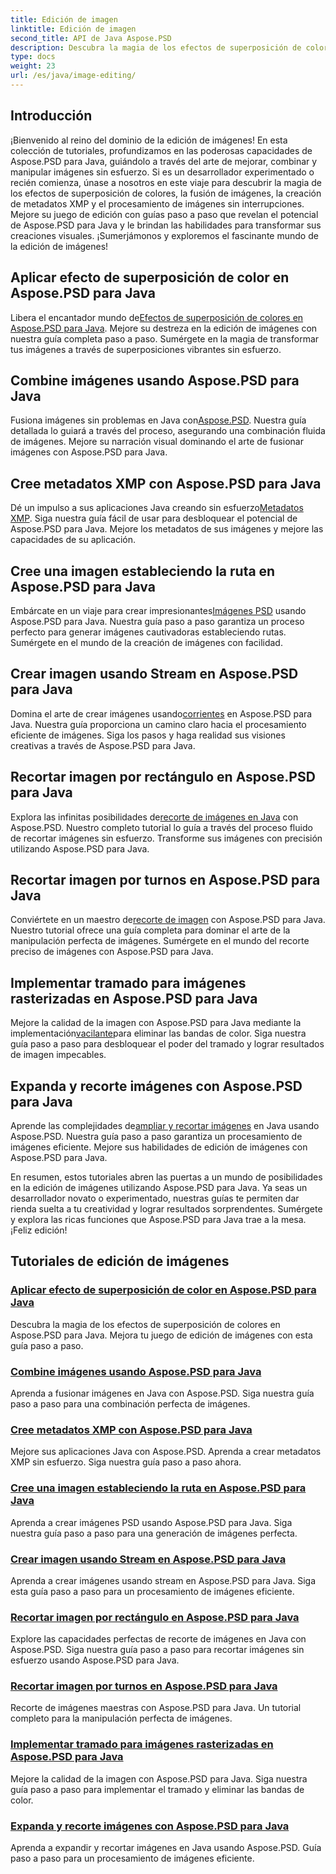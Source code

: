 ```yaml
---
title: Edición de imagen
linktitle: Edición de imagen
second_title: API de Java Aspose.PSD
description: Descubra la magia de los efectos de superposición de colores, la fusión de imágenes y el procesamiento perfecto de imágenes con Aspose.PSD. Mejora tu juego de edición de imágenes con nuestras guías.
type: docs
weight: 23
url: /es/java/image-editing/
---
```

## Introducción 

¡Bienvenido al reino del dominio de la edición de imágenes! En esta colección de tutoriales, profundizamos en las poderosas capacidades de Aspose.PSD para Java, guiándolo a través del arte de mejorar, combinar y manipular imágenes sin esfuerzo. Si es un desarrollador experimentado o recién comienza, únase a nosotros en este viaje para descubrir la magia de los efectos de superposición de colores, la fusión de imágenes, la creación de metadatos XMP y el procesamiento de imágenes sin interrupciones. Mejore su juego de edición con guías paso a paso que revelan el potencial de Aspose.PSD para Java y le brindan las habilidades para transformar sus creaciones visuales. ¡Sumerjámonos y exploremos el fascinante mundo de la edición de imágenes!

## Aplicar efecto de superposición de color en Aspose.PSD para Java

 Libera el encantador mundo de[Efectos de superposición de colores en Aspose.PSD para Java](./color-overlay-effect/). Mejore su destreza en la edición de imágenes con nuestra guía completa paso a paso. Sumérgete en la magia de transformar tus imágenes a través de superposiciones vibrantes sin esfuerzo.

## Combine imágenes usando Aspose.PSD para Java

 Fusiona imágenes sin problemas en Java con[Aspose.PSD](./combine-images/). Nuestra guía detallada lo guiará a través del proceso, asegurando una combinación fluida de imágenes. Mejore su narración visual dominando el arte de fusionar imágenes con Aspose.PSD para Java.

## Cree metadatos XMP con Aspose.PSD para Java

 Dé un impulso a sus aplicaciones Java creando sin esfuerzo[Metadatos XMP](./create-xmp-metadata/). Siga nuestra guía fácil de usar para desbloquear el potencial de Aspose.PSD para Java. Mejore los metadatos de sus imágenes y mejore las capacidades de su aplicación.

## Cree una imagen estableciendo la ruta en Aspose.PSD para Java

 Embárcate en un viaje para crear impresionantes[Imágenes PSD](./create-image-by-setting-path/) usando Aspose.PSD para Java. Nuestra guía paso a paso garantiza un proceso perfecto para generar imágenes cautivadoras estableciendo rutas. Sumérgete en el mundo de la creación de imágenes con facilidad.

## Crear imagen usando Stream en Aspose.PSD para Java

 Domina el arte de crear imágenes usando[corrientes](./create-image-using-stream/) en Aspose.PSD para Java. Nuestra guía proporciona un camino claro hacia el procesamiento eficiente de imágenes. Siga los pasos y haga realidad sus visiones creativas a través de Aspose.PSD para Java.

## Recortar imagen por rectángulo en Aspose.PSD para Java

 Explora las infinitas posibilidades de[recorte de imágenes en Java](./crop-image-by-rectangle/) con Aspose.PSD. Nuestro completo tutorial lo guía a través del proceso fluido de recortar imágenes sin esfuerzo. Transforme sus imágenes con precisión utilizando Aspose.PSD para Java.

## Recortar imagen por turnos en Aspose.PSD para Java

 Conviértete en un maestro de[recorte de imagen](./crop-image-by-shifts/) con Aspose.PSD para Java. Nuestro tutorial ofrece una guía completa para dominar el arte de la manipulación perfecta de imágenes. Sumérgete en el mundo del recorte preciso de imágenes con Aspose.PSD para Java.

## Implementar tramado para imágenes rasterizadas en Aspose.PSD para Java

 Mejore la calidad de la imagen con Aspose.PSD para Java mediante la implementación[vacilante](./implement-dithering/)para eliminar las bandas de color. Siga nuestra guía paso a paso para desbloquear el poder del tramado y lograr resultados de imagen impecables.

## Expanda y recorte imágenes con Aspose.PSD para Java

 Aprende las complejidades de[ampliar y recortar imágenes](./expand-and-crop-images/) en Java usando Aspose.PSD. Nuestra guía paso a paso garantiza un procesamiento de imágenes eficiente. Mejore sus habilidades de edición de imágenes con Aspose.PSD para Java.

En resumen, estos tutoriales abren las puertas a un mundo de posibilidades en la edición de imágenes utilizando Aspose.PSD para Java. Ya seas un desarrollador novato o experimentado, nuestras guías te permiten dar rienda suelta a tu creatividad y lograr resultados sorprendentes. Sumérgete y explora las ricas funciones que Aspose.PSD para Java trae a la mesa. ¡Feliz edición!
## Tutoriales de edición de imágenes
### [Aplicar efecto de superposición de color en Aspose.PSD para Java](./color-overlay-effect/)
Descubra la magia de los efectos de superposición de colores en Aspose.PSD para Java. Mejora tu juego de edición de imágenes con esta guía paso a paso.
### [Combine imágenes usando Aspose.PSD para Java](./combine-images/)
Aprenda a fusionar imágenes en Java con Aspose.PSD. Siga nuestra guía paso a paso para una combinación perfecta de imágenes.
### [Cree metadatos XMP con Aspose.PSD para Java](./create-xmp-metadata/)
Mejore sus aplicaciones Java con Aspose.PSD. Aprenda a crear metadatos XMP sin esfuerzo. Siga nuestra guía paso a paso ahora.
### [Cree una imagen estableciendo la ruta en Aspose.PSD para Java](./create-image-by-setting-path/)
Aprenda a crear imágenes PSD usando Aspose.PSD para Java. Siga nuestra guía paso a paso para una generación de imágenes perfecta.
### [Crear imagen usando Stream en Aspose.PSD para Java](./create-image-using-stream/)
Aprenda a crear imágenes usando stream en Aspose.PSD para Java. Siga esta guía paso a paso para un procesamiento de imágenes eficiente.
### [Recortar imagen por rectángulo en Aspose.PSD para Java](./crop-image-by-rectangle/)
Explore las capacidades perfectas de recorte de imágenes en Java con Aspose.PSD. Siga nuestra guía paso a paso para recortar imágenes sin esfuerzo usando Aspose.PSD para Java.
### [Recortar imagen por turnos en Aspose.PSD para Java](./crop-image-by-shifts/)
Recorte de imágenes maestras con Aspose.PSD para Java. Un tutorial completo para la manipulación perfecta de imágenes.
### [Implementar tramado para imágenes rasterizadas en Aspose.PSD para Java](./implement-dithering/)
Mejore la calidad de la imagen con Aspose.PSD para Java. Siga nuestra guía paso a paso para implementar el tramado y eliminar las bandas de color.
### [Expanda y recorte imágenes con Aspose.PSD para Java](./expand-and-crop-images/)
Aprenda a expandir y recortar imágenes en Java usando Aspose.PSD. Guía paso a paso para un procesamiento de imágenes eficiente.